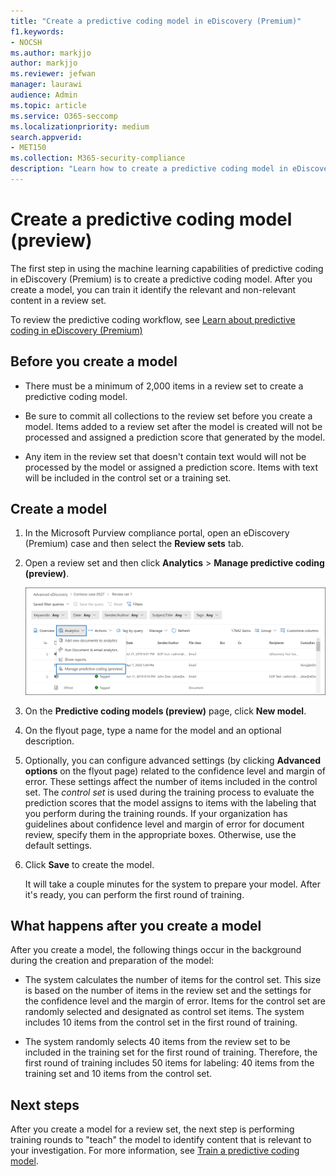 ```yaml
---
title: "Create a predictive coding model in eDiscovery (Premium)"
f1.keywords:
- NOCSH
ms.author: markjjo
author: markjjo
ms.reviewer: jefwan
manager: laurawi
audience: Admin
ms.topic: article
ms.service: O365-seccomp
ms.localizationpriority: medium
search.appverid: 
- MET150
ms.collection: M365-security-compliance
description: "Learn how to create a predictive coding model in eDiscovery (Premium). This is the first step in using the machine learning capabilities in eDiscovery (Premium) to help you identify relevant and non-relevant content in a review set."
---
```


# Create a predictive coding model (preview)

The first step in using the machine learning capabilities of predictive coding in eDiscovery (Premium) is to create a predictive coding model. After you create a model, you can train it identify the relevant and non-relevant content in a review set.

To review the predictive coding workflow, see [Learn about predictive coding in eDiscovery (Premium)](predictive-coding-overview.md#the-predictive-coding-workflow)

## Before you create a model

- There must be a minimum of 2,000 items in a review set to create a predictive coding model.

- Be sure to commit all collections to the review set before you create a model. Items added to a review set after the model is created will not be processed and assigned a prediction score that generated by the model.

- Any item in the review set that doesn't contain text would will not be processed by the model or assigned a prediction score. Items with text will be included in the control set or a training set.

## Create a model

1. In the Microsoft Purview compliance portal, open an eDiscovery (Premium) case and then select the **Review sets** tab.

2. Open a review set and then click **Analytics** > **Manage predictive coding (preview)**.

   ![Click the Analyze dropdown menu in review set to go to the Predictive coding page.](..\media\ManagePredictiveCoding.png)

3. On the **Predictive coding models (preview)** page, click **New model**.

4. On the flyout page, type a name for the model and an optional description.

5. Optionally, you can configure advanced settings (by clicking **Advanced options** on the flyout page) related to the confidence level and margin of error. These settings affect the number of items included in the control set. The *control set* is used during the training process to evaluate the prediction scores that the model assigns to items with the labeling that you perform during the training rounds. If your organization has guidelines about confidence level and margin of error for document review, specify them in the appropriate boxes. Otherwise, use the default settings.

6. Click **Save** to create the model.

   It will take a couple minutes for the system to prepare your model. After it's ready, you can perform the first round of training.

## What happens after you create a model

After you create a model, the following things occur in the background during the creation and preparation of the model:

- The system calculates the number of items for the control set. This size is based on the number of items in the review set and the settings for the confidence level and the margin of error. Items for the control set are randomly selected and designated as control set items. The system includes 10 items from the control set in the first round of training.

- The system randomly selects 40 items from the review set to be included in the training set for the first round of training. Therefore, the first round of training includes 50 items for labeling: 40 items from the training set and 10 items from the control set.

## Next steps

After you create a model for a review set, the next step is performing training rounds to "teach" the model to identify content that is relevant to your investigation. For more information, see [Train a predictive coding model](predictive-coding-train-model.md).
